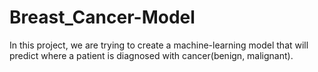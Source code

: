 # Breast_Cancer-Model
In this project, we are trying to create a machine-learning model that will predict where a patient is diagnosed with cancer(benign, malignant).
